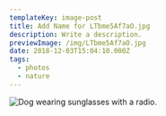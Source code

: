 ```yaml
---
templateKey: image-post
title: Add Name for LTbme5Af7aO.jpg
description: Write a description.
previewImage: /img/LTbme5Af7aO.jpg
date: 2018-12-03T15:04:10.000Z
tags:
  - photos
  - nature
---
```

![Dog wearing sunglasses with a radio.](/img/LTbme5Af7aO.jpg)
